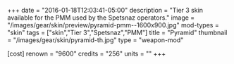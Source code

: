 +++
date = "2016-01-18T12:03:41-05:00"
description = "Tier 3 skin available for the PMM used by the Spetsnaz operators."
image = "/images/gear/skin/preview/pyramid-pmm--1600x900.jpg"
mod-types = "skin"
tags = ["skin","Tier 3","Spetsnaz","PMM"]
title = "Pyramid"
thumbnail = "/images/gear/skin/pyramid-th.jpg"
type = "weapon-mod"

[cost]
  renown = "9600"
  credits = "256"
  units = ""
+++
